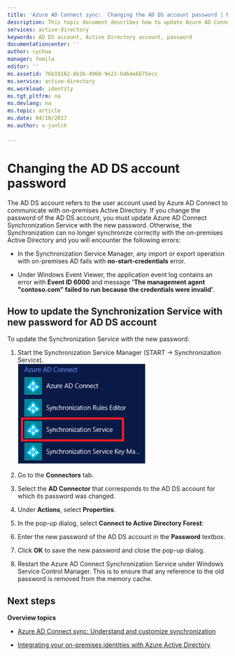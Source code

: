 ```yaml
---
title: 'Azure AD Connect sync:  Changing the AD DS account password | Microsoft Docs'
description: This topic document describes how to update Azure AD Connect after the password of the AD DS account is changed.
services: active-directory
keywords: AD DS account, Active Directory account, password
documentationcenter: ''
author: cychua
manager: femila
editor: ''
ms.assetid: 76b19162-8b16-4960-9e22-bd64e6675ecc
ms.service: active-directory
ms.workload: identity
ms.tgt_pltfrm: na
ms.devlang: na
ms.topic: article
ms.date: 04/10/2017
ms.author: v-junlch

---
```

# Changing the AD DS account password
The AD DS account refers to the user account used by Azure AD Connect to communicate with on-premises Active Directory. If you change the password of the AD DS account, you must update Azure AD Connect Synchronization Service with the new password. Otherwise, the Synchronization can no longer synchronize correctly with the on-premises Active Directory and you will encounter the following errors:

- In the Synchronization Service Manager, any import or export operation with on-premises AD fails with **no-start-credentials** error.

- Under Windows Event Viewer, the application event log contains an error with **Event ID 6000** and message **'The management agent "contoso.com" failed to run because the credentials were invalid'**.


## How to update the Synchronization Service with new password for AD DS account
To update the Synchronization Service with the new password:

1. Start the Synchronization Service Manager (START → Synchronization Service).
</br>![Sync Service Manager](./media/active-directory-aadconnectsync-service-manager-ui/startmenu.png)  

2. Go to the **Connectors** tab.

3. Select the **AD Connector** that corresponds to the AD DS account for which its password was changed.

4. Under **Actions**, select **Properties**.

5. In the pop-up dialog, select **Connect to Active Directory Forest**:

6. Enter the new password of the AD DS account in the **Password** textbox.

7. Click **OK** to save the new password and close the pop-up dialog.

8. Restart the Azure AD Connect Synchronization Service under Windows Service Control Manager. This is to ensure that any reference to the old password is removed from the memory cache.

## Next steps
**Overview topics**

- [Azure AD Connect sync: Understand and customize synchronization](active-directory-aadconnectsync-whatis.md)

- [Integrating your on-premises identities with Azure Active Directory](active-directory-aadconnect.md)

